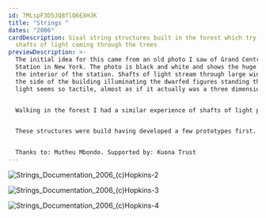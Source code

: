 ```yaml
---
id: 7MLspF3D5JQ8flQ6EXHJK
title: "Strings "
dates: "2006"
cardDescription: Sisal string structures built in the forest which try to evoke
  shafts of light coming through the trees
previewDescription: >-
  The initial idea for this came from an old photo I saw of Grand Central
  Station in New York. The photo is black and white and shows the huge atrium in
  the interior of the station. Shafts of light stream through large windows on
  the side of the building illuminating the dwarfed figures standing there. The
  light seems so tactile, almost as if it actually was a three dimensional form.


  Walking in the forest I had a similar experience of shafts of light pouring through gaps in the foliage in the afternoon sun. I tried to recreate this phenomenon, to give the illusion of light, but using sisal string.


  These structures were build having developed a few prototypes first. They are made from one piece of string, which goes from the base to the top, and back again. They are temporary and at some stage will decay and fade away.


  Thanks to: Mutheu Mbondo. Supported by: Kuona Trust
---
```



![](/assets/strings_documentation_2006_-c-hopkins-2.jpg "Strings_Documentation_2006_(c)Hopkins-2")

![](/assets/strings_documentation_2006_-c-hopkins-3.jpg "Strings_Documentation_2006_(c)Hopkins-3")

![](/assets/strings_documentation_2006_-c-hopkins-4.jpg "Strings_Documentation_2006_(c)Hopkins-4")
